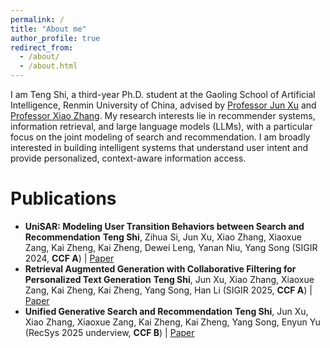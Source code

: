 ```yaml
---
permalink: /
title: "About me"
author_profile: true
redirect_from: 
  - /about/
  - /about.html
---
```


I am Teng Shi, a third-year Ph.D. student at the Gaoling School of Artificial Intelligence, Renmin University of China, advised by [Professor Jun Xu](https://scholar.google.com/citations?user=su14mcEAAAAJ&hl=zh-CN) and [Professor Xiao Zhang](https://scholar.google.com/citations?user=5FZ6wbAAAAAJ&hl=zh-CN).
My research interests lie in recommender systems, information retrieval, and large language models (LLMs), with a particular focus on the joint modeling of search and recommendation. I am broadly interested in building intelligent systems that understand user intent and provide personalized, context-aware information access.


# Publications

- **UniSAR: Modeling User Transition Behaviors between Search and Recommendation**
  **Teng Shi**, Zihua Si, Jun Xu, Xiao Zhang, Xiaoxue Zang, Kai Zheng, Kai Zheng, Dewei Leng, Yanan Niu, Yang Song
  (SIGIR 2024, **CCF A**) \| [Paper](https://dl.acm.org/doi/abs/10.1145/3626772.3657811) 
- **Retrieval Augmented Generation with Collaborative Filtering for Personalized Text Generation**
  **Teng Shi**, Jun Xu, Xiao Zhang, Xiaoxue Zang, Kai Zheng, Kai Zheng, Yang Song, Han Li
  (SIGIR 2025, **CCF A**) \| [Paper](https://arxiv.org/abs/2504.05731)
- **Unified Generative Search and Recommendation**
  **Teng Shi**, Jun Xu, Xiao Zhang, Xiaoxue Zang, Kai Zheng, Kai Zheng, Yang Song, Enyun Yu
  (RecSys 2025 underview, **CCF B**) \| [Paper](https://arxiv.org/abs/2504.05730) 
  
